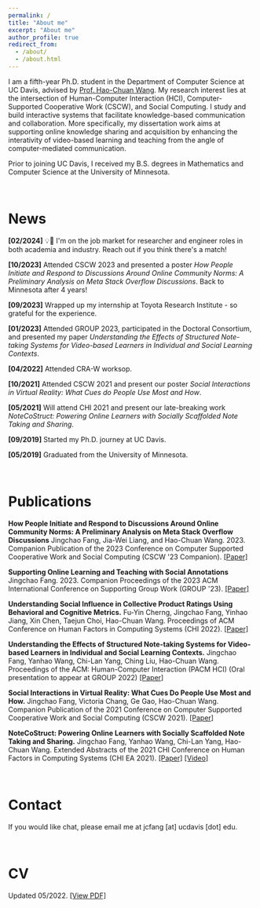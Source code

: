 ```yaml
---
permalink: /
title: "About me"
excerpt: "About me"
author_profile: true
redirect_from:
  - /about/
  - /about.html
---
```


<head>
<!-- Global site tag (gtag.js) - Google Analytics -->
<script async src="https://www.googletagmanager.com/gtag/js?id=G-6V7GXQ0D8C"></script>
<script>
  window.dataLayer = window.dataLayer || [];
  function gtag(){dataLayer.push(arguments);}
  gtag('js', new Date());

  gtag('config', 'G-6V7GXQ0D8C');
</script>
</head>

I am a fifth-year Ph.D. student in the Department of Computer Science at UC Davis, advised by [Prof. Hao-Chuan Wang](http://www.haochuanwang.info/). My research interest lies at the intersection of Human-Computer Interaction (HCI), Computer-Supported Cooperative Work (CSCW), and Social Computing. I study and build interactive systems that facilitate knowledge-based communication and collaboration. More specifically, my dissertation work aims at supporting online knowledge sharing and acquisition by enhancing the interativity of video-based learning and teaching from the angle of computer-mediated communication. 

Prior to joining UC Davis, I received my B.S. degrees in Mathematics and Computer Science at the University of Minnesota.

&nbsp;
&nbsp;

News
======

**[02/2024]** 💡🙌 I'm on the job market for researcher and engineer roles in both academia and industry. Reach out if you think there's a match!


**[10/2023]** Attended CSCW 2023 and presented a poster *How People Initiate and Respond to Discussions Around Online Community Norms: A Preliminary Analysis on Meta Stack Overflow Discussions*. Back to Minnesota after 4 years!

**[09/2023]** Wrapped up my internship at Toyota Research Institute - so grateful for the experience. 

**[01/2023]** Attended GROUP 2023, participated in the Doctoral Consortium, and presented my paper *Understanding the Effects of Structured Note-taking Systems for Video-based Learners in Individual and Social Learning Contexts*.

**[04/2022]** Attended CRA-W worksop.

**[10/2021]** Attended CSCW 2021 and present our poster *Social Interactions in Virtual Reality: What Cues do People Use Most and How*.

**[05/2021]** Will attend CHI 2021 and present our late-breaking work *NoteCoStruct: Powering Online Learners with Socially Scaffolded Note Taking and Sharing*.

**[09/2019]** Started my Ph.D. journey at UC Davis.

**[05/2019]** Graduated from the University of Minnesota. 

&nbsp;
&nbsp;

Publications
======

**How People Initiate and Respond to Discussions Around Online Community Norms: A Preliminary Analysis on Meta Stack Overflow Discussions**
Jingchao Fang, Jia-Wei Liang, and Hao-Chuan Wang. 2023. Companion Publication of the 2023 Conference on Computer Supported Cooperative Work and Social Computing (CSCW '23 Companion). [[Paper]](https://dl.acm.org/doi/abs/10.1145/3584931.3606966)

**Supporting Online Learning and Teaching with Social Annotations**
Jingchao Fang. 2023. Companion Proceedings of the 2023 ACM International Conference on Supporting Group Work (GROUP '23). [[Paper]](https://dl.acm.org/doi/abs/10.1145/3565967.3571751)

**Understanding Social Influence in Collective Product Ratings Using Behavioral and Cognitive Metrics.** 
Fu-Yin Cherng, Jingchao Fang, Yinhao Jiang, Xin Chen, Taejun Choi, Hao-Chuan Wang. Proceedings of ACM Conference on Human Factors in Computing Systems (CHI 2022). [[Paper]](https://dl.acm.org/doi/10.1145/3491102.3517726)

**Understanding the Effects of Structured Note-taking Systems for Video-based Learners in Individual and Social Learning Contexts.**
Jingchao Fang, Yanhao Wang, Chi-Lan Yang, Ching Liu, Hao-Chuan Wang. Proceedings of the ACM: Human-Computer Interaction (PACM HCI) (Oral presentation to appear at GROUP 2022) [[Paper]](https://dl.acm.org/doi/10.1145/3492840)

**Social Interactions in Virtual Reality: What Cues Do People Use Most and How.**
Jingchao Fang, Victoria Chang, Ge Gao, Hao-Chuan Wang. Companion Publication of the 2021 Conference on Computer Supported Cooperative Work and Social Computing (CSCW 2021). [[Paper]](https://dl.acm.org/doi/pdf/10.1145/3462204.3481772)

**NoteCoStruct: Powering Online Learners with Socially Scaffolded Note Taking and Sharing.**
Jingchao Fang, Yanhao Wang, Chi-Lan Yang, Hao-Chuan Wang. Extended Abstracts of the 2021 CHI Conference on Human Factors in Computing Systems (CHI EA 2021). [[Paper]](https://dl.acm.org/doi/pdf/10.1145/3411763.3451694) [[Video]](https://www.youtube.com/watch?v=i6bVJkMISmI)

&nbsp;
&nbsp;


Contact
======

If you would like chat, please email me at jcfang [at] ucdavis [dot] edu.

&nbsp;
&nbsp;

CV
======
Updated 05/2022. [[View PDF]](https://jc-fang.github.io/CV.pdf)




